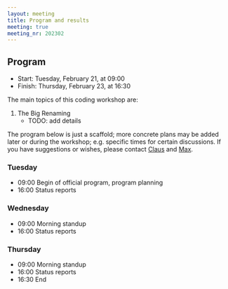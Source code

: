 ```yaml
---
layout: meeting
title: Program and results
meeting: true
meeting_nr: 202302
---
```


## Program
* Start: Tuesday, February 21, at 09:00
* Finish: Thursday, February 23, at 16:30

The main topics of this coding workshop are:

1. The Big Renaming
   - TODO: add details



The program below is just a scaffold; more concrete plans
may be added later or during the workshop; e.g. specific times for certain discussions.
If you have suggestions or wishes, please contact [Claus](mailto:fieker@mathematik.uni-kl.de)
and [Max](mailto:mhorn@rptu.de).


### Tuesday

- 09:00 Begin of official program, program planning
- 16:00 Status reports

### Wednesday

- 09:00 Morning standup
- 16:00 Status reports

### Thursday

- 09:00 Morning standup
- 16:00 Status reports
- 16:30 End
